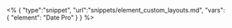 <% {
	"type":"snippet", "url":"snippets/element_custom_layouts.md", "vars":{
		"element": "Date Pro"
	}
} %>